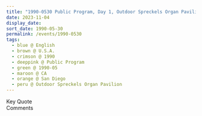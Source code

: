 ```yaml
---
title: "1990-0530 Public Program, Day 1, Outdoor Spreckels Organ Pavilion, Balboa Park, San Diego, CA, U.S.A."
date: 2023-11-04
display_date: 
sort_date: 1990-05-30
permalink: /events/1990-0530
tags:
  - blue @ English
  - brown @ U.S.A.
  - crimson @ 1990
  - deeppink @ Public Program
  - green @ 1990-05
  - maroon @ CA
  - orange @ San Diego
  - peru @ Outdoor Spreckels Organ Pavilion
---
```


<wave-list>
  <list-title color="green" width="75">Key Quote</list-title>
  <list-item color="BlanchedAlmond"  width="200"></list-item>
  <list-item color="Lavender"></list-item>
  <list-item color="BlanchedAlmond"></list-item>
</wave-list>

<br>

<wave-list>
  <list-title color="green" width="75">Comments</list-title>
  <list-item color="BlanchedAlmond"  width="200"></list-item>
  <list-item color="Lavender"></list-item>
  <list-item color="BlanchedAlmond"></list-item>
</wave-list>